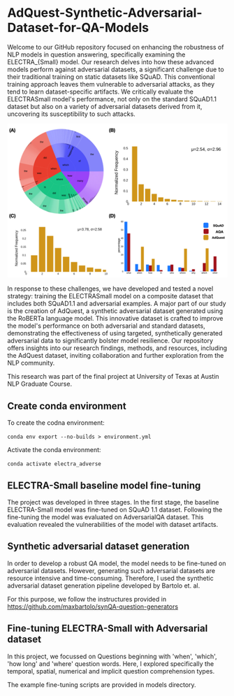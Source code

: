 # AdQuest-Synthetic-Adversarial-Dataset-for-QA-Models

Welcome to our GitHub repository focused on enhancing the robustness of NLP models in question answering, specifically examining the ELECTRA_{Small} model. Our research delves into how these advanced models perform against adversarial datasets, a significant challenge due to their traditional training on static datasets like SQuAD. This conventional training approach leaves them vulnerable to adversarial attacks, as they tend to learn dataset-specific artifacts. We critically evaluate the ELECTRASmall model's performance, not only on the standard SQuAD1.1 dataset but also on a variety of adversarial datasets derived from it, uncovering its susceptibility to such attacks.

![Alt text](./AdQuest.png)

In response to these challenges, we have developed and tested a novel strategy: training the ELECTRASmall model on a composite dataset that includes both SQuAD1.1 and adversarial examples. A major part of our study is the creation of AdQuest, a synthetic adversarial dataset generated using the RoBERTa language model. This innovative dataset is crafted to improve the model's performance on both adversarial and standard datasets, demonstrating the effectiveness of using targeted, synthetically generated adversarial data to significantly bolster model resilience. Our repository offers insights into our research findings, methods, and resources, including the AdQuest dataset, inviting collaboration and further exploration from the NLP community.

This research was part of the final project at University of Texas at Austin NLP Graduate Course. 

## Create conda environment

To create the codna environment:

`conda env export --no-builds > environment.yml`

Activate the conda environment:

`conda activate electra_adverse`

## ELECTRA-Small baseline model fine-tuning

The project was developed in three stages. In the first stage, the baseline ELECTRA-Small model was fine-tuned on SQuAD 1.1 dataset. Following the fine-tuning the model was evaluated on AdversarialQA dataset. This evaluation revealed the vulnerabilities of the model with dataset artifacts.  

## Synthetic adversarial dataset generation

In order to develop a robust QA model, the model needs to be fine-tuned on adversarial datasets. However, generating such adversarial datasets are resource intensive and time-consuming. Therefore, I used the synthetic adversarial dataset generation pipeline developed by Bartolo et. al. 

For this purpose, we follow the instructures provided in https://github.com/maxbartolo/synQA-question-generators

## Fine-tuning ELECTRA-Small with Adversarial dataset

In this project, we focussed on Questions beginning with 'when', 'which', 'how long' and 'where' question words. Here, I explored specifically the temporal, spatial, numerical and implicit question comprehension types. 

The example fine-tuning scripts are provided in models directory.
